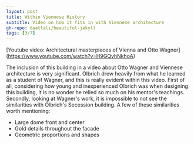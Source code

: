 ```yaml
---
layout: post
title: Within Viennese History
subtitle: Video on how it fits in with Viennese architecture
gh-repo: daattali/beautiful-jekyll
tags: [3/7]
---
```


[Youtube video: Architectural masterpieces of Vienna and Otto Wagner] (https://www.youtube.com/watch?v=H9GQvhNkhoA)

The inclusion of this building in a video about Otto Wagner and Viennese architecture is very significant. Olbrich drew heavily from 
what he learned as a student of Wagner, and this is really evident within this video. 
First of all, considering how young and inexperienced Olbrich was when designing this building, it is no wonder he relied so much on his
mentor's teachings.
Secondly, looking at Wagner's work, it is impossible to not see the similarities with Olbrich's Secession building. A few of these 
similarities worth mentioning:
* Large dome front and center
* Gold details throughout the facade
* Geometric proportions and shapes

